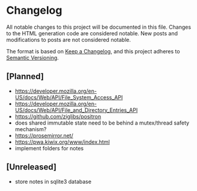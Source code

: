 # Changelog

All notable changes to this project will be documented in this file.
Changes to the HTML generation code are considered notable. New posts and
modifications to posts are not considered notable.

The format is based on [Keep a Changelog](https://keepachangelog.com/en/1.0.0/),
and this project adheres to [Semantic Versioning](https://semver.org/spec/v2.0.0.html).

## [Planned]

- https://developer.mozilla.org/en-US/docs/Web/API/File_System_Access_API
- https://developer.mozilla.org/en-US/docs/Web/API/File_and_Directory_Entries_API
- https://github.com/ziglibs/positron
- does shared immutable state need to be behind a mutex/thread safety mechanism?
- https://prosemirror.net/
- https://pwa.kiwix.org/www/index.html
- implement folders for notes

## [Unreleased]

- store notes in sqlite3 database
